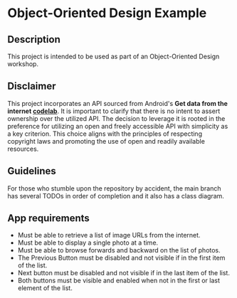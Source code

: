 # Object-Oriented Design Example
## Description
This project is intended to be used as part of an Object-Oriented Design workshop.

## Disclaimer
This project incorporates an API sourced from Android's **Get data from the internet [codelab](https://developer.android.com/codelabs/basic-android-kotlin-compose-getting-data-internet#0)**. It is important to clarify that there is no intent to assert ownership over the utilized API. The decision to leverage it is rooted in the preference for utilizing an open and freely accessible API with simplicity as a key criterion. This choice aligns with the principles of respecting copyright laws and promoting the use of open and readily available resources.

## Guidelines
For those who stumble upon the repository by accident, the main branch has several TODOs in order of completion and it also has a class diagram.

## App requirements
* Must be able to retrieve a list of image URLs from the internet.
* Must be able to display a single photo at a time.
* Must be able to browse forwards and backward on the list of photos.
* The Previous Button must be disabled and not visible if in the first item of the list.
* Next button must be disabled and not visible if in the last item of the list.
* Both buttons must be visible and enabled when not in the first or last element of the list.
